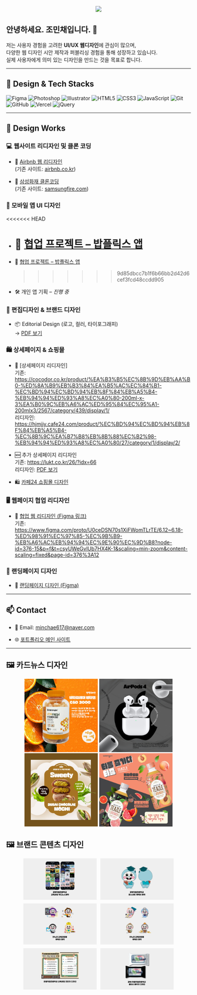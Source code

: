 <div align="center">
  <img src="https://capsule-render.vercel.app/api?type=waving&color=0:fe81ad,100:ffcb3d&height=180&text=Portfolio&animation=scaleIn&fontColor=000000&fontSize=50" />
</div>

## 안녕하세요. 조민채입니다. 👋

저는 사용자 경험을 고려한 **UI/UX 웹디자인**에 관심이 많으며,  
다양한 웹 디자인 시안 제작과 퍼블리싱 경험을 통해 성장하고 있습니다.  
실제 사용자에게 의미 있는 디자인을 만드는 것을 목표로 합니다.

---

## 🎨 Design & Tech Stacks

![Figma](https://img.shields.io/badge/Figma-F24E1E?style=flat-square&logo=Figma&logoColor=white)
![Photoshop](https://img.shields.io/badge/Photoshop-31A8FF?style=flat-square&logo=Adobe%20Photoshop&logoColor=white)
![Illustrator](https://img.shields.io/badge/Illustrator-FF9A00?style=flat-square&logo=Adobe%20Illustrator&logoColor=white)
![HTML5](https://img.shields.io/badge/HTML5-E34F26?style=flat-square&logo=HTML5&logoColor=white)
![CSS3](https://img.shields.io/badge/CSS3-1572B6?style=flat-square&logo=CSS3&logoColor=white)
![JavaScript](https://img.shields.io/badge/JavaScript-F7DF1E?style=flat-square&logo=javascript&logoColor=black)
![Git](https://img.shields.io/badge/Git-F05032?style=flat-square&logo=Git&logoColor=white)
![GitHub](https://img.shields.io/badge/GitHub-181717?style=flat-square&logo=Github&logoColor=white)
![Vercel](https://img.shields.io/badge/Vercel-000000?style=flat-square&logo=Vercel&logoColor=white)
![jQuery](https://img.shields.io/badge/jQuery-0769AD?style=flat-square&logo=jQuery&logoColor=white)

---

## 📁 Design Works

### 💻 웹사이트 리디자인 및 클론 코딩

- 🔄 [Airbnb 웹 리디자인](https://jominchae.github.io/Airbnb_work/)  
  (기존 사이트: [airbnb.co.kr](https://www.airbnb.co.kr/))

- 🧪 [삼성화재 클론코딩](https://jominchae.github.io/samsungfire-clone/)  
  (기존 사이트: [samsungfire.com](https://www.samsungfire.com/))

### 📱 모바일 앱 UI 디자인

<<<<<<< HEAD

- # 🤝 [협업 프로젝트 – 밥플릭스 앱](https://www.figma.com/proto/OGH2s8j1Rt2pdNOfSVF1FO/4%EC%A1%B0-%EB%B0%A5%ED%94%8C%EB%A6%AD%EC%8A%A4-%EC%95%B1%EB%94%94%EC%9E%90%EC%9D%B8?page-id=163%3A1441&node-id=458-1320&p=f&viewport=-240%2C375%2C0.12&t=vq76r8RJNiyOSDld-1&scaling=min-zoom&content-scaling=fixed)
- 🤝 [협업 프로젝트 – 밥플릭스 앱](https://www.figma.com/proto/OGH2s8j1Rt2pdNOfSVF1FO/4%EC%A1%B0-%EB%B0%A5%ED%94%8C%EB%A6%AD%EC%8A%A4-%EC%95%B1%EB%94%94%EC%9E%90%EC%9D%B8?page-id=163%3A1441&node-id=458-1320&p=f&viewport=-240%2C375%2C0.12&t=vq76r8RJNiyOSDld-1&scaling=min-zoom&content-scaling=fixed)
  > > > > > > > 9d85dbcc7b1f6b66bb2d42d6cef3fcd48ccdd905
- 🛠️ 개인 앱 기획 – _진행 중_

### 🎨 편집디자인 & 브랜드 디자인

- 📦 Editorial Design (로고, 컬러, 타이포그래피)  
  → [PDF 보기](https://github.com/jominchae/portfolio_work/blob/main/images/editorial-design.pdf?raw=true)

### 🛍️ 상세페이지 & 쇼핑몰

- 🛒 [상세페이지 리디자인]  
  기존: https://cocodor.co.kr/product/%EA%B3%B5%EC%8B%9D%EB%AA%B0-%ED%8A%B9%EB%B3%84%EA%B5%AC%EC%84%B1-%EC%BD%94%EC%BD%94%EB%8F%84%EB%A5%B4-%EB%94%94%ED%93%A8%EC%A0%80-200ml-x-3%EA%B0%9C%EB%A6%AC%ED%95%84%EC%95%A1-200mlx3/2567/category/439/display/1/  
  리디자인: https://hjmjjy.cafe24.com/product/%EC%BD%94%EC%BD%94%EB%8F%84%EB%A5%B4-%EC%8B%9C%EA%B7%B8%EB%8B%88%EC%B2%98-%EB%94%94%ED%93%A8%EC%A0%80/27/category/1/display/2/

- 🆕 추가 상세페이지 리디자인  
  기존: https://lukt.co.kr/26/?idx=66  
  리디자인: [PDF 보기](https://github.com/jominchae/portfolio_work/blob/main/images/re-design-lukt-detail.pdf?raw=true)

- 🛍️ [카페24 쇼핑몰 디자인](https://hjmjjy.cafe24.com/)

### 🖥️ 웹페이지 협업 리디자인

- 🤝 [협업 웹 리디자인 (Figma 링크)](http://m.hueree.com/index.php)  
  기존: https://www.figma.com/proto/U0ceDSN70s1XiFWomTLrTE/6.12~6.18-%ED%98%91%EC%97%85-%EC%9B%B9-%EB%A6%AC%EB%94%94%EC%9E%90%EC%9D%B8?node-id=376-15&p=f&t=csyUWeGvlUb7HX4K-1&scaling=min-zoom&content-scaling=fixed&page-id=376%3A12

### 🚀 랜딩페이지 디자인

- 🔗 [랜딩페이지 디자인 (Figma)](https://www.figma.com/proto/ckdq6fMQEWG2GkqkE4n7Xz/%EB%9E%9C%EB%94%A9%ED%8E%98%EC%9D%B4%EC%A7%80?page-id=0%3A1&node-id=2-56&viewport=634%2C864%2C0.05&t=6kk9lFUoTKI4QDqR-1&scaling=min-zoom&content-scaling=fixed)

---

## 📫 Contact

- 📧 Email: <span style="font-size:14px;"><a href="mailto:minchae617@naver.com">minchae617@naver.com</a></span>

- 🌐 [포트폴리오 메인 사이트](https://portfolio-work-nine.vercel.app/)

---

## 🖼 카드뉴스 디자인

<div align="center">
  <img src="https://github.com/jominchae/portfolio_work/blob/main/images/cardnews1.jpg?raw=true" width="200" />
  <img src="https://github.com/jominchae/portfolio_work/blob/main/images/cardnews2.jpg?raw=true" width="200" />
  <img src="https://github.com/jominchae/portfolio_work/blob/main/images/cardnews3.jpg?raw=true" width="200" />
  <img src="https://github.com/jominchae/portfolio_work/blob/main/images/cardnews4.jpg?raw=true" width="200" />
</div>

## 🖼 브랜드 콘텐츠 디자인

<div style="display: flex; gap: 10px; flex-wrap: wrap; justify-content: center;">
  <img src="https://github.com/jominchae/portfolio_work/blob/main/images/card1.jpg?raw=true" width="200" />
  <img src="https://github.com/jominchae/portfolio_work/blob/main/images/card2.jpg?raw=true" width="200" />
  <img src="https://github.com/jominchae/portfolio_work/blob/main/images/card3.jpg?raw=true" width="200" />
  <img src="https://github.com/jominchae/portfolio_work/blob/main/images/card4.jpg?raw=true" width="200" />
  <img src="https://github.com/jominchae/portfolio_work/blob/main/images/card5.jpg?raw=true" width="200" />
  <img src="https://github.com/jominchae/portfolio_work/blob/main/images/card6.jpg?raw=true" width="200" />
</div>

